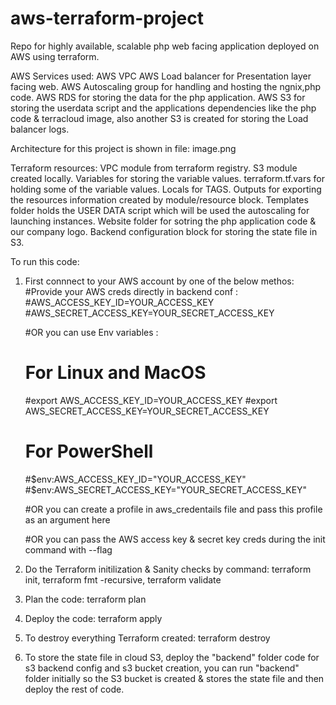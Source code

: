 # aws-terraform-project
Repo for highly available, scalable php web facing application deployed on AWS using terraform.

AWS Services used: 
AWS VPC
AWS Load balancer for Presentation layer facing web.
AWS Autoscaling group for handling and hosting the ngnix,php code.
AWS RDS for storing the data for the php application.
AWS S3 for storing the userdata script and the applications dependencies like the php code & terracloud image, also another S3 is created for storing the Load balancer logs.

Architecture for this project is shown in file: image.png

Terraform resources:
VPC module from terraform registry.
S3 module created locally.
Variables for storing the variable values.
terraform.tf.vars for holding some of the variable values.
Locals for TAGS.
Outputs for exporting the resources information created by module/resource block.
Templates folder holds the USER DATA script which will be used the autoscaling for launching instances.
Website folder for sotring the php application code & our company logo.
Backend configuration block for storing the state file in S3.


To run this code:

1) First connnect to your AWS account by one of the below methos:
    #Provide your AWS creds directly in backend conf :
    #AWS_ACCESS_KEY_ID=YOUR_ACCESS_KEY
    #AWS_SECRET_ACCESS_KEY=YOUR_SECRET_ACCESS_KEY

    #OR you can use Env variables :
    # For Linux and MacOS
    #export AWS_ACCESS_KEY_ID=YOUR_ACCESS_KEY
    #export AWS_SECRET_ACCESS_KEY=YOUR_SECRET_ACCESS_KEY

    # For PowerShell
    #$env:AWS_ACCESS_KEY_ID="YOUR_ACCESS_KEY"
    #$env:AWS_SECRET_ACCESS_KEY="YOUR_SECRET_ACCESS_KEY"

    #OR you can create a profile in aws_credentails file and pass this profile as an argument here

    #OR you can pass the AWS access key & secret key creds during the init command with --flag

2) Do the Terraform initilization & Sanity checks by command: terraform init, terraform fmt -recursive, terraform validate

3) Plan the code: terraform plan

4) Deploy the code: terraform apply

5) To destroy everything Terraform created: terraform destroy

6) To store the state file in cloud S3, deploy the "backend" folder code for s3 backend config and s3 bucket creation, you can run "backend" folder initially so the S3 bucket is created & stores the state file and then deploy the rest of code.

